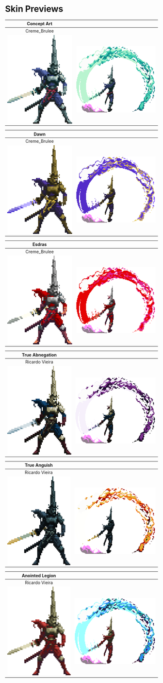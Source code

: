 # Skin Previews

| Concept Art | |
| :----: | :----: |
| Creme_Brulee | |
| <img src="PENITENT_CB_CONCEPTART/idlePreview.png" width=252 height=292> | <img src="PENITENT_CB_CONCEPTART/chargedPreview.png" width=346 height=218> |

| Dawn | |
| :----: | :----: |
| Creme_Brulee | |
| <img src="PENITENT_CB_DAWN/idlePreview.png" width=252 height=292> | <img src="PENITENT_CB_DAWN/chargedPreview.png" width=346 height=218> |

| Esdras | |
| :----: | :----: |
| Creme_Brulee | |
| <img src="PENITENT_CB_ESDRAS/idlePreview.png" width=252 height=292> | <img src="PENITENT_CB_ESDRAS/chargedPreview.png" width=346 height=218> |

| True Abnegation | |
| :----: | :----: |
| Ricardo Vieira | |
| <img src="PENITENT_RV_ABNEGATION/idlePreview.png" width=252 height=292> | <img src="PENITENT_RV_ABNEGATION/chargedPreview.png" width=346 height=218> |

| True Anguish | |
| :----: | :----: |
| Ricardo Vieira | |
| <img src="PENITENT_RV_ANGUISH/idlePreview.png" width=252 height=292> | <img src="PENITENT_RV_ANGUISH/chargedPreview.png" width=346 height=218> |

| Anointed Legion | |
| :----: | :----: |
| Ricardo Vieira | |
| <img src="PENITENT_RV_ANOINTED/idlePreview.png" width=252 height=292> | <img src="PENITENT_RV_ANOINTED/chargedPreview.png" width=346 height=218> |
